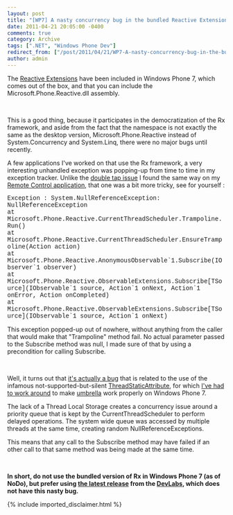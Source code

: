 ```yaml
---
layout: post
title: "[WP7] A nasty concurrency bug in the bundled Reactive Extensions"
date: 2011-04-21 20:05:00 -0400
comments: true
category: Archive
tags: [".NET", "Windows Phone Dev"]
redirect_from: ["/post/2011/04/21/WP7-A-nasty-concurrency-bug-in-the-bundled-Reactive-Extensions", "/post/2011/04/21/wp7-a-nasty-concurrency-bug-in-the-bundled-reactive-extensions"]
author: admin
---
```

<!-- more -->
<p>The <a href="http://msdn.microsoft.com/en-us/devlabs/ee794896">Reactive Extensions</a> have been included in Windows Phone 7, which comes out of the box, and that you can include the Microsoft.Phone.Reactive.dll assembly.</p>
<p>&nbsp;</p>
<p>This is a good thing, because it participates in the democratization of the Rx framework, and aside from the fact that the namespace is not exactly the same as the desktop version, Microsoft.Phone.Reactive instead of System.Concurrency and System.Linq, there were no major bugs until recently.</p>
<p>A few applications I've worked on that use the Rx framework, a very interesting unhandled exception was popping-up from time to time in my exception tracker. Unlike the <a href="http://jaylee.org/post/2011/03/27/WP7-Double-tapping-when-you-expected-only-one.aspx">double tap issue</a> I found the same way on my <a href="http://jaylee.org/rc/wp7">Remote Control application</a>, that one was a bit more tricky, see for yourself :</p>
<p><span style="font-family: courier new,courier;">Exception : System.NullReferenceException: NullReferenceException </span><br /><span style="font-family: courier new,courier;">at Microsoft.Phone.Reactive.CurrentThreadScheduler.Trampoline.Run()</span><br /><span style="font-family: courier new,courier;">at Microsoft.Phone.Reactive.CurrentThreadScheduler.EnsureTrampoline(Action action)</span><br /><span style="font-family: courier new,courier;">at Microsoft.Phone.Reactive.AnonymousObservable`1.Subscribe(IObserver`1 observer)</span><br /><span style="font-family: courier new,courier;">at Microsoft.Phone.Reactive.ObservableExtensions.Subscribe[TSource](IObservable`1 source, Action`1 onNext, Action`1 onError, Action onCompleted) </span><br /><span style="font-family: courier new,courier;">at Microsoft.Phone.Reactive.ObservableExtensions.Subscribe[TSource](IObservable`1 source, Action`1 onNext)</span></p>
<p>This exception popped-up out of nowhere, without anything from the caller that would make that "Trampoline" method fail. No actual parameter passed to the Subscribe method was null, I made sure of that by using a precondition for calling Subscribe.</p>
<p>&nbsp;</p>
<p>Well, it turns out that <a href="http://social.msdn.microsoft.com/Forums/en-US/rx/thread/e70022a6-9b71-4d44-8c0f-c2c450eab01d">it's actually a bug</a> that is related to the use of the infamous not-supported-but-silent <a href="http://msdn.microsoft.com/en-us/library/system.threadstaticattribute(v=VS.100).aspx">ThreadStaticAttribute</a>, for which <a href="http://jaylee.org/post/2010/06/19/WP7Dev-Beware-of-the-ThreadStatic-attribute-on-Silverlight-for-Windows-Phone-7.aspx">I've had to work around</a> to make <a href="http://umbrella.codeplex.com/">umbrella</a> work properly on Windows Phone 7.</p>
<p>The lack of a Thread Local Storage creates a concurrency issue around a priority queue that is kept by the CurrentThreadScheduler to perform delayed operations. The system wide queue was accessed by multiple threads at the same time, creating random NullReferenceExceptions.</p>
<p>This means that any call to the Subscribe method may have failed if an other call to that same method was being made at the same time.</p>
<p>&nbsp;</p>
<p><strong>In short, do not use the bundled version of Rx in Windows Phone 7 (as of NoDo), but prefer using <a href="http://social.msdn.microsoft.com/Forums/en-HK/rx/thread/1b554ca0-7e23-4603-8b00-7753acf08c83">the latest release</a>&nbsp;from the <a href="http://msdn.microsoft.com/en-us/devlabs/ee794896">DevLabs</a>, which does not have this nasty bug.</strong></p>
{% include imported_disclaimer.html %}
